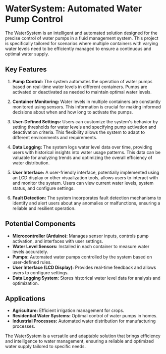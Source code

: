 # WaterSystem: Automated Water Pump Control

The WaterSystem is an intelligent and automated solution designed for the precise control of water pumps in a fluid management 
system. This project is specifically tailored for scenarios where multiple containers with varying water levels need to be 
efficiently managed to ensure a continuous and optimal water supply.

## Key Features

1. **Pump Control:** The system automates the operation of water pumps based on real-time water levels in different containers. 
Pumps are activated or deactivated as needed to maintain optimal water levels.

2. **Container Monitoring:** Water levels in multiple containers are constantly monitored using sensors. This information is crucial 
for making informed decisions about when and how long to activate the pumps.

3. **User-Defined Settings:** Users can customize the system's behavior by setting thresholds for water levels and specifying pump 
activation and deactivation criteria. This flexibility allows the system to adapt to different environments and requirements.

4. **Data Logging:** The system logs water level data over time, providing users with historical insights into water usage patterns. 
This data can be valuable for analyzing trends and optimizing the overall efficiency of water distribution.

5. **User Interface:** A user-friendly interface, potentially implemented using an LCD display or other visualization tools, allows 
users to interact with and monitor the system. Users can view current water levels, system status, and configure settings.

6. **Fault Detection:** The system incorporates fault detection mechanisms to identify and alert users about any anomalies or 
malfunctions, ensuring a reliable and resilient operation.

## Potential Components

- **Microcontroller (Arduino):** Manages sensor inputs, controls pump activation, and interfaces with user settings.
- **Water Level Sensors:** Installed in each container to measure water levels accurately.
- **Pumps:** Automated water pumps controlled by the system based on user-defined rules.
- **User Interface (LCD Display):** Provides real-time feedback and allows users to configure settings.
- **Data Logging System:** Stores historical water level data for analysis and optimization.

## Applications

- **Agriculture:** Efficient irrigation management for crops.
- **Residential Water Systems:** Optimal control of water pumps in homes.
- **Industrial Processes:** Automated water distribution for manufacturing processes.

The WaterSystem is a versatile and adaptable solution that brings efficiency and intelligence to water management, ensuring a 
reliable and optimized water supply tailored to specific needs.

